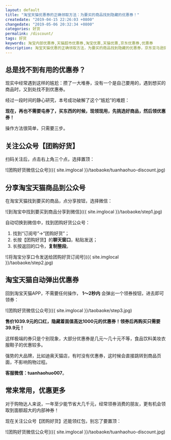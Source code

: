 ```yaml
---
layout: default
title: "淘宝天猫优惠券的正确领取方法：为要买的商品找到隐藏的优惠券！"
createdate: "2019-04-15 22:26:03 +0800"
changedate: "2019-05-06 20:32:34 +0800"
categories: 好货
permalink: /discount/
tags: 好货
keywords: 淘宝内部优惠券,天猫超市优惠券,淘宝优惠,天猫优惠,京东优惠券,优惠券
description: 淘宝天猫优惠的正确领取方法，为要买的商品找到隐藏的优惠券，京东亚马逊拼多多唯品会准备中
---
```


## 总是找不到有用的优惠券？

现实中经常遇到这样的尴尬：攒了一大堆券，没有一个是自己要用的，遇到想买的商品时，又到处找不到优惠券。

经过一段时间的静心研究，本号成功破解了这个“尴尬”的难题：

**现在，再也不需要屯券了，买东西的时候，现领现用，先挑选好商品，然后领优惠券！**

操作方法很简单，只需要三步。

## 关注公众号【团购好货】

扫码关注后，点击右上角三个点，选择置顶：

![团购好货微信公众号]({{ site.imglocal }}/taobaoke/tuanhaohuo-discount.jpg)

## 分享淘宝天猫商品到公众号

在淘宝天猫找到要买的商品，点分享按钮，选择微信：

![到淘宝中找到要买到商品分享到微信]({{ site.imglocal }}/taobaoke/step1.jpg)

自动切换到微信中，找到团购好货公众号：

1. 找到“订阅号”->“团购好货”；
2. 长按【团购好货】的**聊天窗口**，粘贴发送；
3. 长按返回的口令，**复制整段**。

![将淘宝分享口令发送给团购好货订阅号]({{ site.imglocal }}/taobaoke/step2.jpg)

## 淘宝天猫自动弹出优惠券

回到淘宝天猫APP，不需要任何操作， **1～2秒内** 会弹出一个领券按钮，进去即可领券：

![团购好货微信公众号]({{ site.imglocal }}/taobaoke/step3.jpg)

**售价1039.9元的口红，隐藏着面值高达1000元的优惠券！领券后再购买只需要39.9元！**

这样极端的券只是个别现象，大部分优惠券是几元～几十元不等，食品饮料美妆衣服鞋子的优惠较多。

强势的大品牌，比如迪奥天猫店，有时没有优惠券，这时候会直接跳转到商品页面，不影响购物过程。

**客服微信：tuanhaohuo007**。

## 常来常用，优惠更多

对于购物达人来说，一年至少能节省大几千元，经常领券消费的朋友，更有机会领取到面额超大的内部神券！

现在关注公众号【团购好货】还能领红包，别忘了要置顶：

![团购好货微信公众号]({{ site.imglocal }}/taobaoke/tuanhaohuo-discount.jpg)
